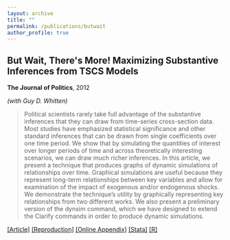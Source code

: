 ```yaml
---
layout: archive
title: ""
permalink: /publications/butwait
author_profile: true
---
```


## But Wait, There's More! Maximizing Substantive Inferences from TSCS Models

**The Journal of Politics**, 2012

*(with Guy D. Whitten)*

> Political scientists rarely take full advantage of the substantive inferences that they can draw from time-series cross-section data. Most studies have emphasized statistical significance and other standard inferences that can be drawn from single coefficients over one time period. We show that by simulating the quantities of interest over longer periods of time and across theoretically interesting scenarios, we can draw much richer inferences. In this article, we present a technique that produces graphs of dynamic simulations of relationships over time. Graphical simulations are useful because they represent long-term relationships between key variables and allow for examination of the impact of exogenous and/or endogenous shocks. We demonstrate the technique’s utility by graphically representing key relationships from two different works. We also present a preliminary version of the dynsim command, which we have designed to extend the Clarify commands in order to produce dynamic simulations.

[[Article]](https://doi.org/10.1017/S0022381612000473) [[Reproduction]](..//files/butwait-Replication.zip) [[Online Appendix]](..//files/butwait-OA.pdf) [[Stata]](https://williamslaro.github.io/portfolio/dynsim1) [[R]](https://williamslaro.github.io/portfolio/dynsim2)
